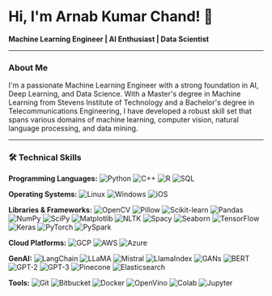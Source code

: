# Hi, I'm Arnab Kumar Chand! 👋

**Machine Learning Engineer | AI Enthusiast | Data Scientist**

---

### About Me

I'm a passionate Machine Learning Engineer with a strong foundation in AI, Deep Learning, and Data Science. With a Master's degree in Machine Learning from Stevens Institute of Technology and a Bachelor's degree in Telecommunications Engineering, I have developed a robust skill set that spans various domains of machine learning, computer vision, natural language processing, and data mining.

---

### 🛠 Technical Skills

**Programming Languages:**
![Python](https://img.shields.io/badge/-Python-3776AB?logo=python&logoColor=white) ![C++](https://img.shields.io/badge/-C++-00599C?logo=cplusplus&logoColor=white) ![R](https://img.shields.io/badge/-R-276DC3?logo=r&logoColor=white) ![SQL](https://img.shields.io/badge/-SQL-4479A1?logo=sql&logoColor=white)

**Operating Systems:**
![Linux](https://img.shields.io/badge/-Linux-FCC624?logo=linux&logoColor=black) ![Windows](https://img.shields.io/badge/-Windows-0078D6?logo=windows&logoColor=white) ![iOS](https://img.shields.io/badge/-iOS-000000?logo=ios&logoColor=white)

**Libraries & Frameworks:** ![OpenCV](https://img.shields.io/badge/-OpenCV-5C3EE8?logo=opencv&logoColor=white)
![Pillow](https://img.shields.io/badge/-Pillow-CC2C24?logo=pillow&logoColor=white) ![Scikit-learn](https://img.shields.io/badge/-Scikit--learn-F7931E?logo=scikit-learn&logoColor=white) ![Pandas](https://img.shields.io/badge/-Pandas-150458?logo=pandas&logoColor=white) ![NumPy](https://img.shields.io/badge/-NumPy-013243?logo=numpy&logoColor=white) ![SciPy](https://img.shields.io/badge/-SciPy-8CAAE6?logo=scipy&logoColor=white) ![Matplotlib](https://img.shields.io/badge/-Matplotlib-0066CC?logo=matplotlib&logoColor=white) ![NLTK](https://img.shields.io/badge/-NLTK-117733?logo=nltk&logoColor=white) ![Spacy](https://img.shields.io/badge/-Spacy-09A3D5?logo=spacy&logoColor=white) ![Seaborn](https://img.shields.io/badge/-Seaborn-4A4A4A?logo=seaborn&logoColor=white)
![TensorFlow](https://img.shields.io/badge/-TensorFlow-FF6F00?logo=tensorflow&logoColor=white) ![Keras](https://img.shields.io/badge/-Keras-D00000?logo=keras&logoColor=white)
![PyTorch](https://img.shields.io/badge/-PyTorch-EE4C2C?logo=pytorch&logoColor=white) ![PySpark](https://img.shields.io/badge/-PySpark-E25A1C?logo=apache-spark&logoColor=white)


**Cloud Platforms:**
![GCP](https://img.shields.io/badge/-GCP-4285F4?logo=google-cloud&logoColor=white) ![AWS](https://img.shields.io/badge/-AWS-232F3E?logo=amazon-aws&logoColor=white) ![Azure](https://img.shields.io/badge/-Azure-0078D4?logo=microsoft-azure&logoColor=white)

**GenAI:** 
![LangChain](https://img.shields.io/badge/-LangChain-007ACC?logo=langchain&logoColor=white) ![LLaMA](https://img.shields.io/badge/-LLaMA-00599C?logo=llama&logoColor=white)
![Mistral](https://img.shields.io/badge/-Mistral-000000?logo=mistral&logoColor=white) ![LlamaIndex](https://img.shields.io/badge/-LlamaIndex-FF5733?logo=llamaindex&logoColor=white)
![GANs](https://img.shields.io/badge/-GANs-008080?logo=gans&logoColor=white) ![BERT](https://img.shields.io/badge/-BERT-3C3C3C?logo=bert&logoColor=white) ![GPT-2](https://img.shields.io/badge/-GPT--2-FF6F00?logo=gpt&logoColor=white) ![GPT-3](https://img.shields.io/badge/-GPT--3-FF6F00?logo=gpt&logoColor=white) ![Pinecone](https://img.shields.io/badge/-Pinecone-00BCFF?logo=pinecone&logoColor=white) ![Elasticsearch](https://img.shields.io/badge/-Elasticsearch-005571?logo=elasticsearch&logoColor=white)


**Tools:**
![Git](https://img.shields.io/badge/-Git-F05032?logo=git&logoColor=white) ![Bitbucket](https://img.shields.io/badge/-Bitbucket-0052CC?logo=bitbucket&logoColor=white) ![Docker](https://img.shields.io/badge/-Docker-2496ED?logo=docker&logoColor=white) ![OpenVino](https://img.shields.io/badge/-OpenVino-0086D3?logo=openvino&logoColor=white) ![Colab](https://img.shields.io/badge/-Colab-F9AB00?logo=google-colab&logoColor=white) ![Jupyter](https://img.shields.io/badge/-Jupyter-F37626?logo=jupyter&logoColor=white)
